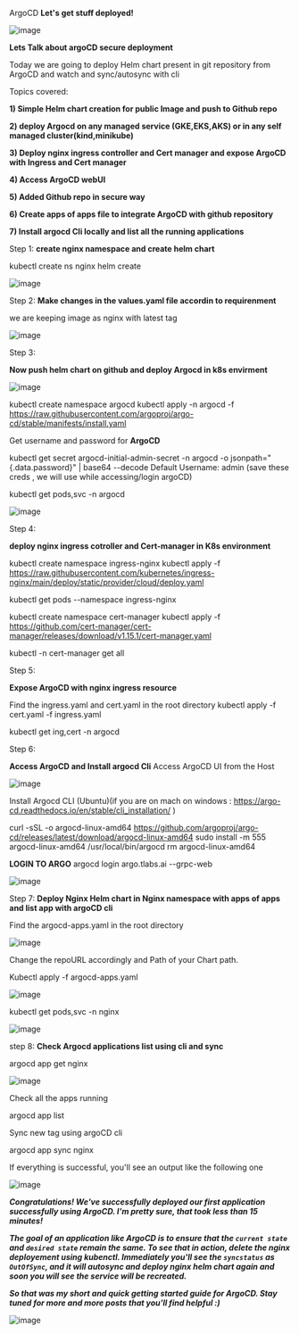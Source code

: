 ArgoCD 
**Let's get stuff deployed!**

![image](https://github.com/Shubham2194/kubernetes-CKA/assets/83746560/2cc743c1-3f38-4341-8c21-9533c0617664)



**Lets Talk about argoCD secure deployment**

Today we are going to deploy Helm chart present in git repository from ArgoCD and watch and sync/autosync with cli

Topics covered:

**1) Simple Helm chart creation for public Image and push to Github repo**

**2) deploy Argocd on any managed service (GKE,EKS,AKS) or in any self managed cluster(kind,minikube)**

**3) Deploy nginx ingress controller and Cert manager and expose ArgoCD with Ingress and Cert manager**

**4) Access ArgoCD webUI**

**5) Added Github repo in secure way**

**6) Create apps of apps file to integrate ArgoCD with github repository**

**7) Install argocd Cli locally and list all the running applications**


Step 1: 
**create nginx namespace and create helm chart**

kubectl create ns nginx
helm create <chart name>

![image](https://github.com/Shubham2194/kubernetes-CKA/assets/83746560/4ca45ead-022c-4403-8466-6af8a70aa265)

Step 2:
**Make changes in the values.yaml file accordin to requirenment**

we are keeping image as nginx with latest tag

![image](https://github.com/Shubham2194/kubernetes-CKA/assets/83746560/08b19f73-85fe-476b-8a73-396ff1cbb903)


Step 3: 

**Now push helm chart on github and deploy Argocd in k8s envirment**

![image](https://github.com/Shubham2194/kubernetes-CKA/assets/83746560/041afcc6-f9c4-48fa-8be3-1a45508c65e3)


kubectl create namespace argocd
kubectl apply -n argocd -f https://raw.githubusercontent.com/argoproj/argo-cd/stable/manifests/install.yaml

Get username and password for **ArgoCD**

kubectl get secret argocd-initial-admin-secret -n argocd -o jsonpath="{.data.password}" | base64 --decode
Default Username: admin
(save these creds , we will use while accessing/login argoCD)


kubectl get pods,svc -n argocd

![image](https://github.com/Shubham2194/kubernetes-CKA/assets/83746560/1f06e5a3-8eea-44e6-b027-6a017a9b8d43)

Step 4:

**deploy nginx ingress cotroller and Cert-manager in K8s environment**

kubectl create namespace ingress-nginx
kubectl apply -f https://raw.githubusercontent.com/kubernetes/ingress-nginx/main/deploy/static/provider/cloud/deploy.yaml

kubectl get pods --namespace ingress-nginx


kubectl create namespace cert-manager
kubectl apply -f https://github.com/cert-manager/cert-manager/releases/download/v1.15.1/cert-manager.yaml

kubectl -n cert-manager get all

Step 5:

**Expose ArgoCD with nginx ingress resource**

Find the ingress.yaml and cert.yaml in the root directory 
kubectl apply -f cert.yaml -f ingress.yaml

kubectl get ing,cert -n argocd


Step 6:

**Access ArgoCD and Install argocd Cli**
Access ArgoCD UI from the Host 

![image](https://github.com/Shubham2194/kubernetes-CKA/assets/83746560/44f26d4f-eba2-4feb-a120-b713baa9605f)

Install Argocd CLI (Ubuntu)(if you are on mach on windows : https://argo-cd.readthedocs.io/en/stable/cli_installation/ )

curl -sSL -o argocd-linux-amd64 https://github.com/argoproj/argo-cd/releases/latest/download/argocd-linux-amd64
sudo install -m 555 argocd-linux-amd64 /usr/local/bin/argocd
rm argocd-linux-amd64

**LOGIN TO ARGO**
argocd login argo.tlabs.ai --grpc-web


![image](https://github.com/Shubham2194/kubernetes-CKA/assets/83746560/ef238452-c795-46df-ba89-c993a10164d2)


Step 7:
**Deploy Nginx Helm chart in Nginx namespace with apps of apps and list app with argoCD cli**

Find the argocd-apps.yaml in the root directory

![image](https://github.com/Shubham2194/kubernetes-CKA/assets/83746560/9fe24812-a61c-494b-880a-acbc2d7c211d)


Change the repoURL accordingly and Path of your Chart path.

Kubectl apply -f argocd-apps.yaml

![image](https://github.com/Shubham2194/kubernetes-CKA/assets/83746560/48440778-e01e-477c-819a-8103629649f4)

kubectl get pods,svc -n nginx

![image](https://github.com/Shubham2194/kubernetes-CKA/assets/83746560/979dc850-30af-4e55-b1f5-0edce8797afa)


step 8:
**Check Argocd applications list using cli and sync**

 argocd app get nginx
 
![image](https://github.com/Shubham2194/kubernetes-CKA/assets/83746560/482240b2-f9b7-4a51-b7c4-1b40c0cdcb2b)

Check all the apps running

argocd app list

Sync new tag using argoCD cli

argocd app sync nginx

If everything is successful, you'll see an output like the following one

![image](https://github.com/Shubham2194/kubernetes-CKA/assets/83746560/d052ddd6-fdee-40e1-b3f0-3212b037ff66)



***Congratulations! We've successfully deployed our first application successfully using ArgoCD. _I'm pretty sure, that took less than 15 minutes_!***

***The goal of an application like ArgoCD is to ensure that the `current state` and `desired state` remain the same. To see that in action, delete the nginx deployement using kubenctl. Immediately you'll see the `syncstatus` as `OutOfSync`, and it will autosync and deploy nginx helm chart again and soon you will see the service will be recreated.***

***So that was my short and quick getting started guide for ArgoCD. Stay tuned for more and more posts that you'll find helpful :)*** 



![image](https://github.com/Shubham2194/kubernetes-CKA/assets/83746560/8a445524-27c8-4462-9adc-e31f4df3775f)










